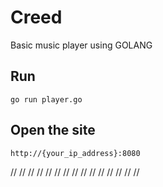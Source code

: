 # Creed

Basic music player using GOLANG

## Run

    go run player.go

## Open the site

    http://{your_ip_address}:8080

//
//
//
//
//
//
//
//
//
//
//
//
//
//
//
